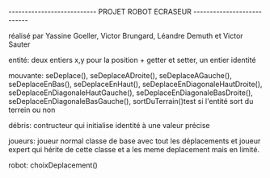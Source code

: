 --------------------------- PROJET ROBOT ECRASEUR ---------------------------

réalisé par Yassine Goeller, Victor Brungard, Léandre Demuth et Victor Sauter

entité: deux entiers x,y pour la position + getter et setter, un entier identité

mouvante: seDeplace(), seDeplaceADroite(), seDeplaceAGauche(), seDeplaceEnBas(), seDeplaceEnHaut(), seDeplaceEnDiagonaleHautDroite(), seDeplaceEnDiagonaleHautGauche(), seDeplaceEnDiagonaleBasDroite(), seDeplaceEnDiagonaleBasGauche(), sortDuTerrain()test si l'entité sort du terrein ou non 

débris: contructeur qui initialise identité à une valeur précise

joueurs: joueur normal classe de base avec tout les déplacements et joueur expert qui hérite de cette classe et a les meme deplacement mais en limité. 

robot: choixDeplacement()


